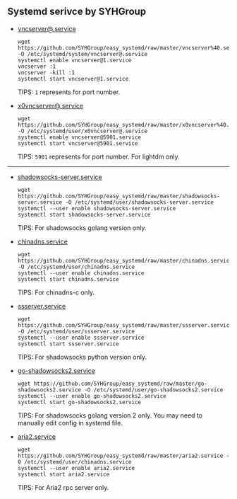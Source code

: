 ## Systemd serivce by SYHGroup  

 * [vncserver@.service](https://github.com/SYHGroup/easy_systemd/blob/master/vncserver%40.service)  
   ```
   wget https://github.com/SYHGroup/easy_systemd/raw/master/vncserver%40.service -O /etc/systemd/system/vncserver@.service  
   systemctl enable vncserver@1.service  
   vncserver :1  
   vncserver -kill :1  
   systemctl start vncserver@1.service  
   ```
   TIPS: `1` represents for port number.  

 * [x0vncserver@.service](https://github.com/SYHGroup/easy_systemd/blob/master/x0vncserver%40.service)  
   ```
   wget https://github.com/SYHGroup/easy_systemd/raw/master/x0vncserver%40.service -O /etc/systemd/user/x0vncserver@.service  
   systemctl enable vncserver@5901.service  
   systemctl start vncserver@5901.service  
   ```
   TIPS: `5901` represents for port number. For lightdm only.  

----------

 * [shadowsocks-server.service](https://github.com/SYHGroup/easy_systemd/blob/master/shadowsocks-server.service)  
   ```
   wget https://github.com/SYHGroup/easy_systemd/raw/master/shadowsocks-server.service -O /etc/systemd/user/shadowsocks-server.service  
   systemctl --user enable shadowsocks-server.service  
   systemctl start shadowsocks-server.service  
   ```
   TIPS: For shadowsocks golang version only.  

 * [chinadns.service](https://github.com/SYHGroup/easy_systemd/blob/master/chinadns.service)  
   ```
   wget https://github.com/SYHGroup/easy_systemd/raw/master/chinadns.service -O /etc/systemd/user/chinadns.service  
   systemctl --user enable chinadns.service  
   systemctl start chinadns.service  
   ```
   TIPS: For chinadns-c only.  

 * [ssserver.service](https://github.com/SYHGroup/easy_systemd/blob/master/ssserver.service)
   ```
   wget https://github.com/SYHGroup/easy_systemd/raw/master/ssserver.service -O /etc/systemd/user/ssserver.service  
   systemctl --user enable ssserver.service  
   systemctl start ssserver.service  
   ```
   TIPS: For shadowsocks python version only.  

* [go-shadowsocks2.service](https://github.com/SYHGroup/easy_systemd/blob/master/go-shadowsocks2.service)
   ```
   wget https://github.com/SYHGroup/easy_systemd/raw/master/go-shadowsocks2.service -O /etc/systemd/user/go-shadowsocks2.service
   systemctl --user enable go-shadowsocks2.service
   systemctl start go-shadowsocks2.service
   ```
   TIPS: For shadowsocks golang version 2 only. You may need to manually edit config in systemd file.

* [aria2.service](https://github.com/SYHGroup/easy_systemd/blob/master/aria2.service)  
   ```
   wget https://github.com/SYHGroup/easy_systemd/raw/master/aria2.service -O /etc/systemd/user/chinadns.service  
   systemctl --user enable aria2.service  
   systemctl start aria2.service  
   ```
   TIPS: For Aria2 rpc server only.  
